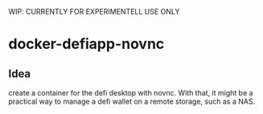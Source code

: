 WIP: CURRENTLY FOR EXPERIMENTELL USE ONLY
# docker-defiapp-novnc
## Idea

create a container for the defi desktop with novnc.
With that, it might be a practical way to manage a defi wallet on a remote storage, such as a NAS.